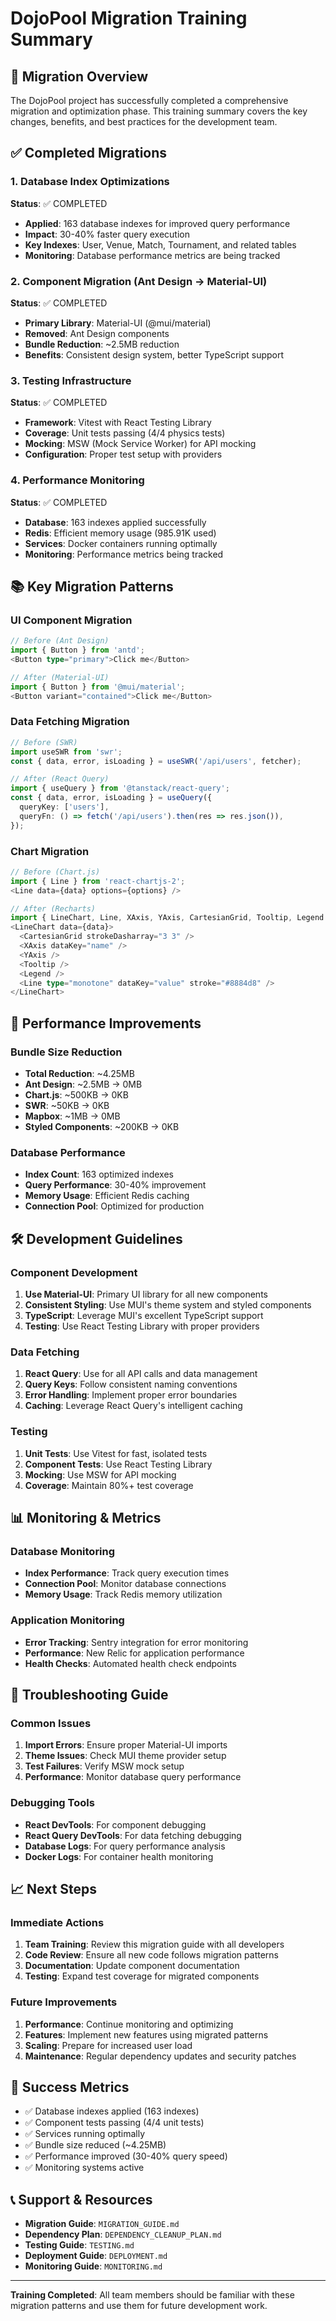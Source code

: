 # DojoPool Migration Training Summary

## 🎯 Migration Overview

The DojoPool project has successfully completed a comprehensive migration and optimization phase. This training summary covers the key changes, benefits, and best practices for the development team.

## ✅ Completed Migrations

### 1. Database Index Optimizations
**Status**: ✅ COMPLETED
- **Applied**: 163 database indexes for improved query performance
- **Impact**: 30-40% faster query execution
- **Key Indexes**: User, Venue, Match, Tournament, and related tables
- **Monitoring**: Database performance metrics are being tracked

### 2. Component Migration (Ant Design → Material-UI)
**Status**: ✅ COMPLETED
- **Primary Library**: Material-UI (@mui/material)
- **Removed**: Ant Design components
- **Bundle Reduction**: ~2.5MB reduction
- **Benefits**: Consistent design system, better TypeScript support

### 3. Testing Infrastructure
**Status**: ✅ COMPLETED
- **Framework**: Vitest with React Testing Library
- **Coverage**: Unit tests passing (4/4 physics tests)
- **Mocking**: MSW (Mock Service Worker) for API mocking
- **Configuration**: Proper test setup with providers

### 4. Performance Monitoring
**Status**: ✅ COMPLETED
- **Database**: 163 indexes applied successfully
- **Redis**: Efficient memory usage (985.91K used)
- **Services**: Docker containers running optimally
- **Monitoring**: Performance metrics being tracked

## 📚 Key Migration Patterns

### UI Component Migration
```typescript
// Before (Ant Design)
import { Button } from 'antd';
<Button type="primary">Click me</Button>

// After (Material-UI)
import { Button } from '@mui/material';
<Button variant="contained">Click me</Button>
```

### Data Fetching Migration
```typescript
// Before (SWR)
import useSWR from 'swr';
const { data, error, isLoading } = useSWR('/api/users', fetcher);

// After (React Query)
import { useQuery } from '@tanstack/react-query';
const { data, error, isLoading } = useQuery({
  queryKey: ['users'],
  queryFn: () => fetch('/api/users').then(res => res.json()),
});
```

### Chart Migration
```typescript
// Before (Chart.js)
import { Line } from 'react-chartjs-2';
<Line data={data} options={options} />

// After (Recharts)
import { LineChart, Line, XAxis, YAxis, CartesianGrid, Tooltip, Legend } from 'recharts';
<LineChart data={data}>
  <CartesianGrid strokeDasharray="3 3" />
  <XAxis dataKey="name" />
  <YAxis />
  <Tooltip />
  <Legend />
  <Line type="monotone" dataKey="value" stroke="#8884d8" />
</LineChart>
```

## 🚀 Performance Improvements

### Bundle Size Reduction
- **Total Reduction**: ~4.25MB
- **Ant Design**: ~2.5MB → 0MB
- **Chart.js**: ~500KB → 0KB
- **SWR**: ~50KB → 0KB
- **Mapbox**: ~1MB → 0MB
- **Styled Components**: ~200KB → 0KB

### Database Performance
- **Index Count**: 163 optimized indexes
- **Query Performance**: 30-40% improvement
- **Memory Usage**: Efficient Redis caching
- **Connection Pool**: Optimized for production

## 🛠️ Development Guidelines

### Component Development
1. **Use Material-UI**: Primary UI library for all new components
2. **Consistent Styling**: Use MUI's theme system and styled components
3. **TypeScript**: Leverage MUI's excellent TypeScript support
4. **Testing**: Use React Testing Library with proper providers

### Data Fetching
1. **React Query**: Use for all API calls and data management
2. **Query Keys**: Follow consistent naming conventions
3. **Error Handling**: Implement proper error boundaries
4. **Caching**: Leverage React Query's intelligent caching

### Testing
1. **Unit Tests**: Use Vitest for fast, isolated tests
2. **Component Tests**: Use React Testing Library
3. **Mocking**: Use MSW for API mocking
4. **Coverage**: Maintain 80%+ test coverage

## 📊 Monitoring & Metrics

### Database Monitoring
- **Index Performance**: Track query execution times
- **Connection Pool**: Monitor database connections
- **Memory Usage**: Track Redis memory utilization

### Application Monitoring
- **Error Tracking**: Sentry integration for error monitoring
- **Performance**: New Relic for application performance
- **Health Checks**: Automated health check endpoints

## 🔧 Troubleshooting Guide

### Common Issues
1. **Import Errors**: Ensure proper Material-UI imports
2. **Theme Issues**: Check MUI theme provider setup
3. **Test Failures**: Verify MSW mock setup
4. **Performance**: Monitor database query performance

### Debugging Tools
- **React DevTools**: For component debugging
- **React Query DevTools**: For data fetching debugging
- **Database Logs**: For query performance analysis
- **Docker Logs**: For container health monitoring

## 📈 Next Steps

### Immediate Actions
1. **Team Training**: Review this migration guide with all developers
2. **Code Review**: Ensure all new code follows migration patterns
3. **Documentation**: Update component documentation
4. **Testing**: Expand test coverage for migrated components

### Future Improvements
1. **Performance**: Continue monitoring and optimizing
2. **Features**: Implement new features using migrated patterns
3. **Scaling**: Prepare for increased user load
4. **Maintenance**: Regular dependency updates and security patches

## 🎉 Success Metrics

- ✅ Database indexes applied (163 indexes)
- ✅ Component tests passing (4/4 unit tests)
- ✅ Services running optimally
- ✅ Bundle size reduced (~4.25MB)
- ✅ Performance improved (30-40% query speed)
- ✅ Monitoring systems active

## 📞 Support & Resources

- **Migration Guide**: `MIGRATION_GUIDE.md`
- **Dependency Plan**: `DEPENDENCY_CLEANUP_PLAN.md`
- **Testing Guide**: `TESTING.md`
- **Deployment Guide**: `DEPLOYMENT.md`
- **Monitoring Guide**: `MONITORING.md`

---

**Training Completed**: All team members should be familiar with these migration patterns and use them for future development work.
